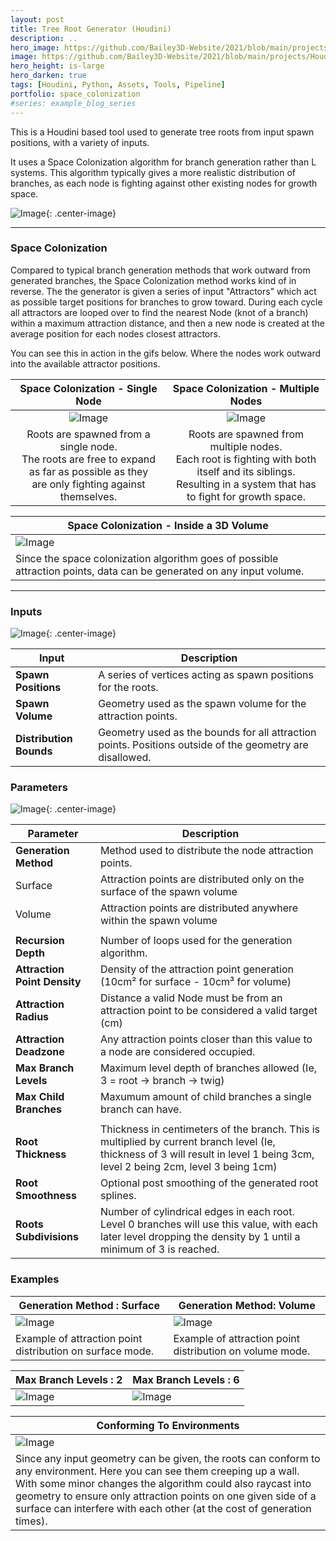 ```yaml
---
layout: post
title: Tree Root Generator (Houdini)
description: ..
hero_image: https://github.com/Bailey3D-Website/2021/blob/main/projects/Houdini%20Roots/thumb.gif?raw=true
image: https://github.com/Bailey3D-Website/2021/blob/main/projects/Houdini%20Roots/thumb.gif?raw=true
hero_height: is-large
hero_darken: true
tags: [Houdini, Python, Assets, Tools, Pipeline]
portfolio: space_colonization
#series: example_blog_series
---
```


This is a Houdini based tool used to generate tree roots from input spawn positions, with a variety of inputs.

It uses a Space Colonization algorithm for branch generation rather than L systems. This algorithm typically gives a more realistic distribution of branches, 
as each node is fighting against other existing nodes for growth space.

![Image](https://github.com/Bailey3D-Website/2021/blob/main/projects/Houdini%20Roots/thumb.gif?raw=true){: .center-image}

---

### Space Colonization<br>

Compared to typical branch generation methods that work outward from generated branches, the Space Colonization method works kind of in reverse.
The the generator is given a series of input "Attractors" which act as possible target positions for branches to grow toward. During each cycle all attractors are looped over to find the nearest Node (knot of a branch) within a maximum attraction distance, and then a new node is created at the average position for each nodes closest attractors.

You can see this in action in the gifs below. Where the nodes work outward into the available attractor positions.

|<b>Space Colonization - Single Node</b>|<b>Space Colonization - Multiple Nodes</b>|
| :---: | :---: |
|![Image](https://github.com/Bailey3D-Website/2021/blob/main/projects/Houdini%20Roots/space_colonisation_single.gif?raw=true)|![Image](https://github.com/Bailey3D-Website/2021/blob/main/projects/Houdini%20Roots/space_colonisation_multi.gif?raw=true)|
| Roots are spawned from a single node.<br> The roots are free to expand as far as possible as they<br>are only fighting against themselves. | Roots are spawned from multiple nodes.<br> Each root is fighting with both itself and its siblings.<br> Resulting in a system that has to fight for growth space. |

|<b>Space Colonization - Inside a 3D Volume</b>|
|---|
|![Image](https://github.com/Bailey3D-Website/2021/blob/main/projects/Houdini%20Roots/space_colonization_volume.gif?raw=true)|
|Since the space colonization algorithm goes of possible attraction points, data can be generated on any input volume.|

---

### Inputs

![Image](https://github.com/Bailey3D-Website/2021/blob/main/projects/Houdini%20Roots/inputs.jpg?raw=true){: .center-image}

| Input | Description |
|---|---|
| <b>Spawn Positions</b> | A series of vertices acting as spawn positions for the roots. |
| <b>Spawn Volume</b> | Geometry used as the spawn volume for the attraction points. |
| <b>Distribution Bounds</b> | Geometry used as the bounds for all attraction points. Positions outside of the geometry are disallowed. |

### Parameters

![Image](https://github.com/Bailey3D-Website/2021/blob/main/projects/Houdini%20Roots/properties.jpg?raw=true){: .center-image}

| Parameter | Description |
| --- | --- |
| <b>Generation Method</b> | Method used to distribute the node attraction points. |
|     Surface | Attraction points are distributed only on the surface of the spawn volume |
|     Volume | Attraction points are distributed anywhere within the spawn volume |
|||
| <b>Recursion Depth</b>| Number of loops used for the generation algorithm. |
| <b>Attraction Point Density</b> | Density of the attraction point generation (10cm² for surface - 10cm³ for volume) |
| <b>Attraction Radius</b> | Distance a valid Node must be from an attraction point to be considered a valid target (cm) |
| <b>Attraction Deadzone</b> | Any attraction points closer than this value to a node are considered occupied. |
| <b>Max Branch Levels</b> | Maximum level depth of branches allowed (Ie, 3 = root -> branch -> twig) |
| <b>Max Child Branches</b> | Maxumum amount of child branches a single branch can have. |
|||
| <b>Root Thickness</b> | Thickness in centimeters of the branch. This is multiplied by current branch level (Ie, thickness of 3 will result in level 1 being 3cm, level 2 being 2cm, level 3 being 1cm) |
| <b>Root Smoothness</b> | Optional post smoothing of the generated root splines. |
| <b>Roots Subdivisions</b> | Number of cylindrical edges in each root. Level 0 branches will use this value, with each later level dropping the density by 1 until a minimum of 3 is reached. |


### Examples

| <b>Generation Method : Surface</b> | Generation Method: Volume |
|---|---|
| ![Image](https://github.com/Bailey3D-Website/2021/blob/main/projects/Houdini%20Roots/surface.jpg?raw=true) | ![Image](https://github.com/Bailey3D-Website/2021/blob/main/projects/Houdini%20Roots/volume.jpg?raw=true) |
| Example of attraction point distribution on surface mode. | Example of attraction point distribution on volume mode. |


| <b>Max Branch Levels : 2</b> | <b>Max Branch Levels : 6</b> |
|---|---|
| ![Image](https://github.com/Bailey3D-Website/2021/blob/main/projects/Houdini%20Roots/2_levels.jpg?raw=true) | ![Image](https://github.com/Bailey3D-Website/2021/blob/main/projects/Houdini%20Roots/6_levels.jpg?raw=true) |

| <b>Conforming To Environments</b> |
|---|
|![Image](https://github.com/Bailey3D-Website/2021/blob/main/projects/Houdini%20Roots/wall_example.gif?raw=true)|
|Since any input geometry can be given, the roots can conform to any environment. Here you can see them creeping up a wall.<br>With some minor changes the algorithm could also raycast into geometry to ensure only attraction points on one given side of a surface can interfere with each other (at the cost of generation times).|